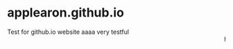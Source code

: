# applearon.github.io
Test for github.io website aaaa very testful
<marquee>howdoesthiswork</marquee>
